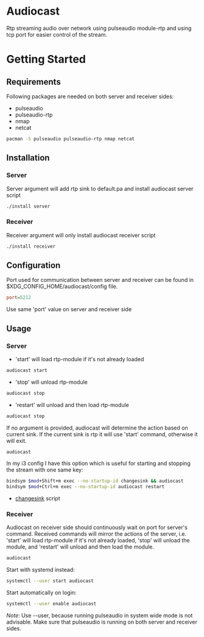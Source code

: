 # Audiocast

Rtp streaming audio over network using pulseaudio module-rtp and
using tcp port for easier control of the stream.

# Getting Started

## Requirements

Following packages are needed on both server and receiver sides:
- pulseaudio
- pulseaudio-rtp
- nmap
- netcat

```bash
pacman -S pulseaudio pulseaudio-rtp nmap netcat
```

## Installation

### Server

Server argument will add rtp sink to default.pa and install audiocast server script

```bash
./install server
```

### Receiver

Receiver argument will only install audiocast receiver script

```bash
./install receiver
```

## Configuration

Port used for communication between server and receiver can be found in
$XDG_CONFIG_HOME/audiocast/config file.

```ini
port=5212
```

Use same 'port' value on server and receiver side

## Usage

### Server

- 'start' will load rtp-module if it's not already loaded
```bash
audiocast start
```

- 'stop' will unload rtp-module
```bash
audiocast stop
```

- 'restart' will unload and then load rtp-module
```bash
audiocast stop
```

If no argument is provided, audiocast will determine the action based on current
sink. If the current sink is rtp it will use 'start' command, otherwise it will exit.

```bash
audiocast
```

In my i3 config I have this option which is useful for starting and stopping the
stream with one same key:

```bash
bindsym $mod+Shift+m exec --no-startup-id changesink && audiocast
bindsym $mod+Ctrl+m exec --no-startup-id audiocast restart
```
- [changesink](https://github.com/vilari-mickopf/dotfiles/blob/master/.config/i3/scripts/changesink) script


### Receiver

Audiocast on receiver side should continuously wait on port for server's command.
Received commands will mirror the actions of the server, i.e. 'start'
will load rtp-module if it's not already loaded, 'stop' will unload the module,
and 'restart' will unload and then load the module.

```bash
audiocast
```

Start with systemd instead:

```bash
systemctl --user start audiocast
```

Start automatically on login:

```bash
systemctl --user enable audiocast
```

_Note_: Use --user, because running pulseaudio in system wide mode is not advisable.
Make sure that pulseaudio is running on both server and receiver sides.
